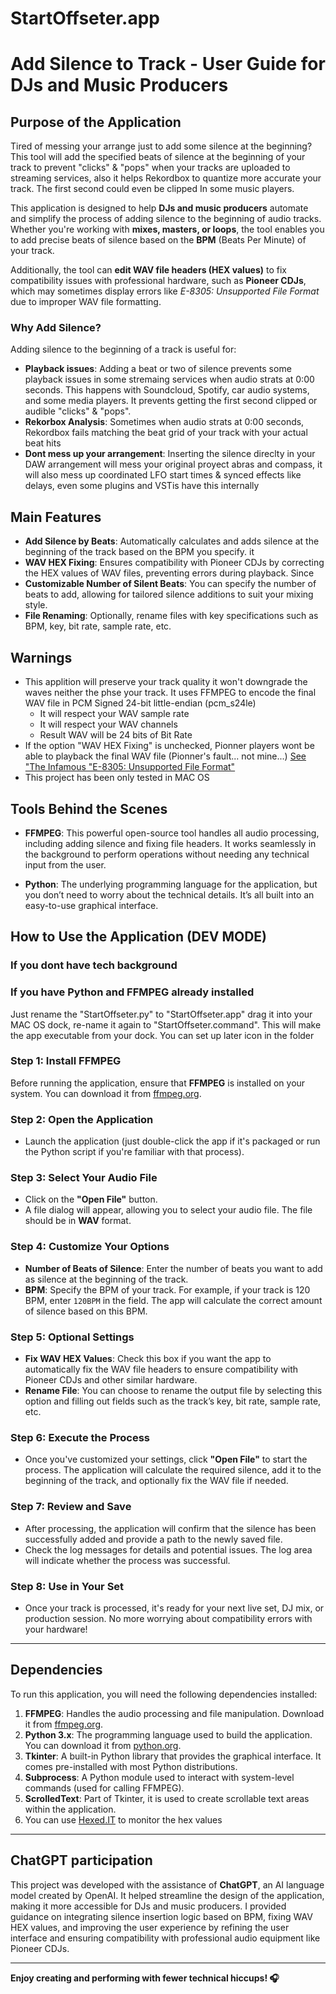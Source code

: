 
# StartOffseter.app
# Add Silence to Track - User Guide for DJs and Music Producers

## Purpose of the Application

Tired of messing your arrange just to add some silence at the beginning? This tool will add the specified beats of silence at the beginning of your track to prevent "clicks" & "pops" when your tracks are uploaded to streaming services, also it helps Rekordbox to quantize more accurate your track. The first second could even be clipped In some music players.

This application is designed to help **DJs and music producers** automate and simplify the process of adding silence to the beginning of audio tracks. Whether you're working with **mixes, masters, or loops**, the tool enables you to add precise beats of silence based on the **BPM** (Beats Per Minute) of your track.

Additionally, the tool can **edit WAV file headers (HEX values)** to fix compatibility issues with professional hardware, such as **Pioneer CDJs**, which may sometimes display errors like *E-8305: Unsupported File Format* due to improper WAV file formatting.

### Why Add Silence? 

Adding silence to the beginning of a track is useful for:
- **Playback issues**: Adding a beat or two of silence prevents some playback issues in some stremaing services when audio strats at 0:00 seconds. This happens with Soundcloud, Spotify, car audio systems, and some media players. It prevents getting the first second clipped or audible "clicks" & "pops".
- **Rekorbox Analysis**: Sometimes when audio strats at 0:00 seconds, Rekordbox fails matching the beat grid of your track with your actual beat hits
- **Dont mess up your arrangement**: Inserting the silence direclty in your DAW arrangement will mess your original proyect abras and compass, it will also mess up coordinated LFO start times & synced effects like delays, even some plugins and VSTis have this internally

## Main Features

- **Add Silence by Beats**: Automatically calculates and adds silence at the beginning of the track based on the BPM you specify. it 
- **WAV HEX Fixing**: Ensures compatibility with Pioneer CDJs by correcting the HEX values of WAV files, preventing errors during playback. Since 
- **Customizable Number of Silent Beats**: You can specify the number of beats to add, allowing for tailored silence additions to suit your mixing style.
- **File Renaming**: Optionally, rename files with key specifications such as BPM, key, bit rate, sample rate, etc.
  
## Warnings

- This applition will preserve your track quality it won't downgrade the waves neither the phse your track. It uses FFMPEG to encode the final WAV file in PCM Signed 24-bit little-endian (pcm_s24le)
  - It will respect your WAV sample rate
  - It will respect your WAV channels
  - Result WAV will be 24 bits of Bit Rate
- If the option "WAV HEX Fixing" is unchecked, Pionner players wont be able to playback the final WAV file (Pionner's fault... not mine...) [See "The Infamous "E-8305: Unsupported File Format"](https://www.reddit.com/r/Rekordbox/comments/jfs7dd/the_infamous_e8305_unsupported_file_format_almost/)
- This project has been only tested in MAC OS

## Tools Behind the Scenes

- **FFMPEG**: This powerful open-source tool handles all audio processing, including adding silence and fixing file headers. It works seamlessly in the background to perform operations without needing any technical input from the user.
  
- **Python**: The underlying programming language for the application, but you don’t need to worry about the technical details. It’s all built into an easy-to-use graphical interface.

## How to Use the Application (DEV MODE)

### If you dont have tech background



### If you have Python and FFMPEG already installed
Just rename the "StartOffseter.py" to "StartOffseter.app" drag it into your MAC OS dock, re-name it again to "StartOffseter.command". This will make the app executable from your dock. You can set up later icon in the folder

### Step 1: Install FFMPEG

Before running the application, ensure that **FFMPEG** is installed on your system. You can download it from [ffmpeg.org](https://ffmpeg.org/download.html).

### Step 2: Open the Application

- Launch the application (just double-click the app if it's packaged or run the Python script if you're familiar with that process).
  
### Step 3: Select Your Audio File

- Click on the **"Open File"** button.
- A file dialog will appear, allowing you to select your audio file. The file should be in **WAV** format.

### Step 4: Customize Your Options

- **Number of Beats of Silence**: Enter the number of beats you want to add as silence at the beginning of the track.
- **BPM**: Specify the BPM of your track. For example, if your track is 120 BPM, enter `120BPM` in the field. The app will calculate the correct amount of silence based on this BPM.
  
### Step 5: Optional Settings

- **Fix WAV HEX Values**: Check this box if you want the app to automatically fix the WAV file headers to ensure compatibility with Pioneer CDJs and other similar hardware.
- **Rename File**: You can choose to rename the output file by selecting this option and filling out fields such as the track’s key, bit rate, sample rate, etc.

### Step 6: Execute the Process

- Once you've customized your settings, click **"Open File"** to start the process. The application will calculate the required silence, add it to the beginning of the track, and optionally fix the WAV file if needed.
  
### Step 7: Review and Save

- After processing, the application will confirm that the silence has been successfully added and provide a path to the newly saved file.
- Check the log messages for details and potential issues. The log area will indicate whether the process was successful.

### Step 8: Use in Your Set

- Once your track is processed, it's ready for your next live set, DJ mix, or production session. No more worrying about compatibility errors with your hardware!

---

## Dependencies

To run this application, you will need the following dependencies installed:

1. **FFMPEG**: Handles the audio processing and file manipulation. Download it from [ffmpeg.org](https://ffmpeg.org/download.html).
2. **Python 3.x**: The programming language used to build the application. You can download it from [python.org](https://www.python.org/downloads/).
3. **Tkinter**: A built-in Python library that provides the graphical interface. It comes pre-installed with most Python distributions.
4. **Subprocess**: A Python module used to interact with system-level commands (used for calling FFMPEG).
5. **ScrolledText**: Part of Tkinter, it is used to create scrollable text areas within the application.
6. You can use [Hexed.IT](https://hexed.it/) to monitor the hex values
  
---

## ChatGPT participation

This project was developed with the assistance of **ChatGPT**, an AI language model created by OpenAI. It helped streamline the design of the application, making it more accessible for DJs and music producers. I provided guidance on integrating silence insertion logic based on BPM, fixing WAV HEX values, and improving the user experience by refining the user interface and ensuring compatibility with professional audio equipment like Pioneer CDJs.

---

**Enjoy creating and performing with fewer technical hiccups! 🎧**
